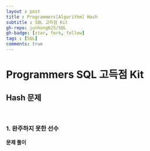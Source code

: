 ```yaml
---
layout : post
title : Programmers[Algorithm] Hash
subtitle : SQL 고득점 Kit
gh-repo: junhong625/SQL
gh-badge: [star, fork, follow]
tags : [SQL]
comments: true
---
```

# Programmers SQL 고득점 Kit

## Hash 문제
<br>

### 1. 완주하지 못한 선수
**문제 풀이**
> 